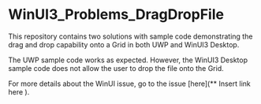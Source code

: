 # WinUI3_Problems_DragDropFile

This repository contains two solutions with sample code demonstrating the drag and drop capability onto a Grid in both UWP and WinUI3 Desktop.

The UWP sample code works as expected. However, the WinUI3 Desktop sample code does not allow the user to drop the file onto the Grid.

For more details about the WinUI issue, go to the issue [here](** Insert link here ).
